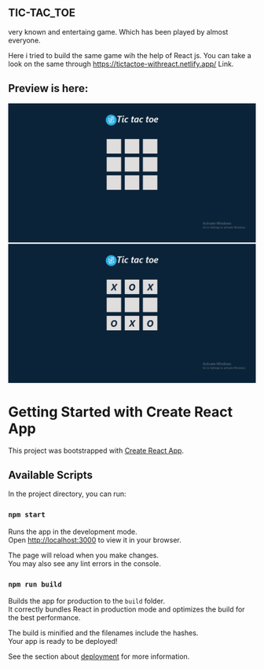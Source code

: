 ## TIC-TAC_TOE 
very known and entertaing game. Which has been played by almost everyone.

Here i tried to build the same game wih the help of React js. You can take a look on the same through https://tictactoe-withreact.netlify.app/ Link.


## Preview is here:

![](src/Screenshot%20(111).png)
![](src/Screenshot%20(112).png)


 # Getting Started with Create React App

This project was bootstrapped with [Create React App](https://github.com/facebook/create-react-app).

## Available Scripts

In the project directory, you can run:

### `npm start`

Runs the app in the development mode.\
Open [http://localhost:3000](http://localhost:3000) to view it in your browser.

The page will reload when you make changes.\
You may also see any lint errors in the console.

### `npm run build`

Builds the app for production to the `build` folder.\
It correctly bundles React in production mode and optimizes the build for the best performance.

The build is minified and the filenames include the hashes.\
Your app is ready to be deployed!

See the section about [deployment](https://facebook.github.io/create-react-app/docs/deployment) for more information.
